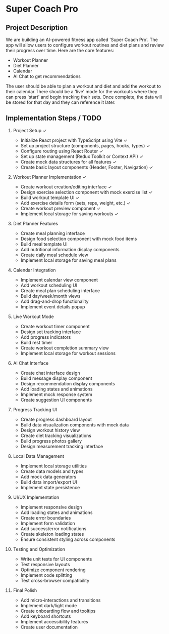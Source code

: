 # Super Coach Pro
## Project Description
We are building an AI-powered fitness app called 'Super Coach Pro'. The app will allow users to configure workout routines and diet plans and review their progress over time. Here are the core features:
- Workout Planner
- Diet Planner
- Calendar
- AI Chat to get recommendations

The user should be able to plan a workout and diet and add the workout to their calendar
There should be a 'live' mode for the workouts where they can press 'start' and begin tracking their sets. Once complete, the data will be stored for that day and they can reference it later.

## Implementation Steps / TODO

1. Project Setup ✓
   - Initialize React project with TypeScript using Vite ✓
   - Set up project structure (components, pages, hooks, types) ✓
   - Configure routing using React Router ✓
   - Set up state management (Redux Toolkit or Context API) ✓
   - Create mock data structures for all features ✓
   - Create basic layout components (Header, Footer, Navigation) ✓

2. Workout Planner Implementation ✓
   - Create workout creation/editing interface ✓
   - Design exercise selection component with mock exercise list ✓
   - Build workout template UI ✓
   - Add exercise details form (sets, reps, weight, etc.) ✓
   - Create workout preview component ✓
   - Implement local storage for saving workouts ✓

3. Diet Planner Features
   - Create meal planning interface
   - Design food selection component with mock food items
   - Build meal template UI
   - Add nutritional information display components
   - Create daily meal schedule view
   - Implement local storage for saving meal plans

4. Calendar Integration
   - Implement calendar view component
   - Add workout scheduling UI
   - Create meal plan scheduling interface
   - Build day/week/month views
   - Add drag-and-drop functionality
   - Implement event details popup

5. Live Workout Mode
   - Create workout timer component
   - Design set tracking interface
   - Add progress indicators
   - Build rest timer
   - Create workout completion summary view
   - Implement local storage for workout sessions

6. AI Chat Interface
   - Create chat interface design
   - Build message display component
   - Design recommendation display components
   - Add loading states and animations
   - Implement mock response system
   - Create suggestion UI components

7. Progress Tracking UI
   - Create progress dashboard layout
   - Build data visualization components with mock data
   - Design workout history view
   - Create diet tracking visualizations
   - Build progress photos gallery
   - Design measurement tracking interface

8. Local Data Management
   - Implement local storage utilities
   - Create data models and types
   - Add mock data generators
   - Build data import/export UI
   - Implement state persistence

9. UI/UX Implementation
   - Implement responsive design
   - Add loading states and animations
   - Create error boundaries
   - Implement form validation
   - Add success/error notifications
   - Create skeleton loading states
   - Ensure consistent styling across components

10. Testing and Optimization
    - Write unit tests for UI components
    - Test responsive layouts
    - Optimize component rendering
    - Implement code splitting
    - Test cross-browser compatibility

11. Final Polish
    - Add micro-interactions and transitions
    - Implement dark/light mode
    - Create onboarding flow and tooltips
    - Add keyboard shortcuts
    - Implement accessibility features
    - Create user documentation